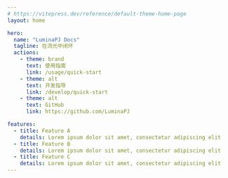 ```yaml
---
# https://vitepress.dev/reference/default-theme-home-page
layout: home

hero:
  name: "LuminaPJ Docs"
  tagline: 在流光中闭环
  actions:
    - theme: brand
      text: 使用指南
      link: /usage/quick-start
    - theme: alt
      text: 开发指导
      link: /develop/quick-start
    - theme: alt
      text: GitHub
      link: https://github.com/LuminaPJ

features:
  - title: Feature A
    details: Lorem ipsum dolor sit amet, consectetur adipiscing elit
  - title: Feature B
    details: Lorem ipsum dolor sit amet, consectetur adipiscing elit
  - title: Feature C
    details: Lorem ipsum dolor sit amet, consectetur adipiscing elit
---
```


